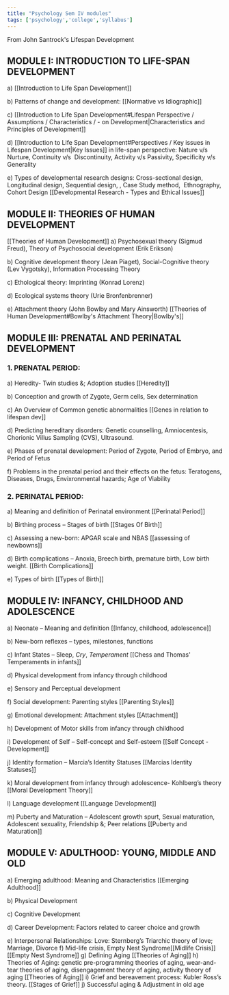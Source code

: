 ```yaml
---
title: "Psychology Sem IV modules"
tags: ['psychology','college','syllabus']
---
```


From John Santrock's Lifespan Development  
## MODULE I: INTRODUCTION TO LIFE-SPAN DEVELOPMENT
a)  [[Introduction to Life Span Development]]

b) Patterns of change and development: [[Normative vs Idiographic]]

c)  [[Introduction to Life Span Development#Lifespan Perspective / Assumptions / Characteristics / - on Development|Characteristics and Principles of Development]]

d) [[Introduction to Life Span Development#Perspectives / Key issues in Lifespan Development|Key Issues]] in life-span perspective: Nature v/s Nurture, Continuity v/s  Discontinuity, Activity v/s Passivity, Specificity v/s Generality 

e) Types of developmental research designs: Cross-sectional design, Longitudinal design, Sequential design, , Case Study method,  Ethnography, Cohort Design 
[[Developmental Research - Types and Ethical Issues]]

## MODULE II: THEORIES OF HUMAN DEVELOPMENT
[[Theories of Human Development]]
a) Psychosexual theory (Sigmud Freud),
Theory of Psychosocial development (Erik
Erikson)

b) Cognitive development theory (Jean Piaget), 
Social-Cognitive theory (Lev Vygotsky), Information Processing Theory  

c) Ethological theory: Imprinting (Konrad Lorenz) 

d) Ecological systems theory (Urie Bronfenbrenner) 

e) Attachment theory (John Bowlby and Mary Ainsworth) [[Theories of Human Development#Bowlby's Attachment Theory|Bowlby's]]

## MODULE III: PRENATAL AND PERINATAL DEVELOPMENT
### 1. PRENATAL PERIOD:  
a) Heredity- Twin studies &; Adoption studies [[Heredity]]

b) Conception and growth of Zygote, Germ cells, Sex determination 

c) An Overview of Common genetic abnormalities [[Genes in relation to lifespan dev]]

d) Predicting hereditary disorders: Genetic counselling, Amniocentesis, Chorionic Villus Sampling (CVS), Ultrasound. 

e) Phases of prenatal development: Period of Zygote, Period of Embryo, and Period of Fetus 

f) Problems in the prenatal period and their effects on the fetus: Teratogens, Diseases, Drugs, Envixronmental hazards; Age of Viability 

### 2. PERINATAL PERIOD: 
a) Meaning and definition of Perinatal environment [[Perinatal Period]]

b) Birthing process – Stages of birth [[Stages Of Birth]]

c) Assessing a new-born: APGAR scale and NBAS [[assessing of newbowns]]

d) Birth complications – Anoxia, Breech birth, premature birth, Low birth weight. [[Birth Complications]]

e) Types of birth [[Types of Birth]]

## MODULE IV: INFANCY, CHILDHOOD AND ADOLESCENCE 
a) Neonate – Meaning and definition [[Infancy, childhood, adolescence]]

b) New-born reflexes – types, milestones, functions

c) Infant States – Sleep, *Cry*, *Temperament* [[Chess and Thomas' Temperaments in infants]]

d) Physical development from infancy through childhood 

e) Sensory and Perceptual development 

f) Social development: Parenting styles [[Parenting Styles]]

g) Emotional development: Attachment styles [[Attachment]] 

h) Development of Motor skills from infancy through childhood 

i) Development of Self – Self-concept and Self-esteem [[Self Concept - Development]]

j) Identity formation – Marcia’s Identity Statuses [[Marcias Identity Statuses]]

k) Moral development from infancy through adolescence- Kohlberg’s theory [[Moral Development Theory]]

l) Language development [[Language Development]]

m) Puberty and Maturation – Adolescent growth spurt, Sexual maturation, Adolescent sexuality, Friendship &; Peer relations [[Puberty and Maturation]]

## MODULE V: ADULTHOOD: YOUNG, MIDDLE AND OLD 
a) Emerging adulthood: Meaning and Characteristics [[Emerging Adulthood]]

b) Physical Development

c) Cognitive Development

d) Career Development: Factors related to career choice and growth

e) Interpersonal Relationships: Love: Sternberg’s Triarchic theory of love; Marriage, Divorce
f) Mid-life crisis, Empty Nest Syndrome[[Midlife Crisis]]  [[Empty Nest Syndrome]]
g) Defining Aging [[Theories of Aging]]
h) Theories of Aging: genetic pre-programming theories of aging, wear-and-tear theories of aging, disengagement theory of aging, activity theory of aging [[Theories of Aging]]
i) Grief and bereavement process: Kubler Ross’s theory. [[Stages of Grief]]
j) Successful aging & Adjustment in old age 